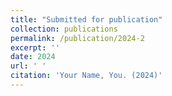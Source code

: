 ```yaml
---
title: "Submitted for publication"
collection: publications
permalink: /publication/2024-2
excerpt: ''
date: 2024
url: ' '
citation: 'Your Name, You. (2024)'
---
```


